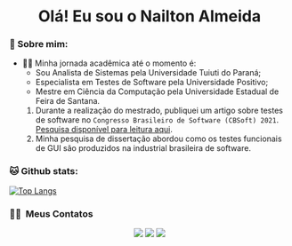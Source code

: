 <div align="center" width="50">
   </div>
<h1 align="center">Olá! Eu sou o Nailton Almeida </h1>

### 🤵 Sobre mim:
- 👨‍🎓 Minha jornada acadêmica até o momento é:
  * Sou Analista de Sistemas pela Universidade Tuiuti do Paraná;
  * Especialista em Testes de Software pela Universidade Positivo;
  * Mestre em Ciência da Computação pela Universidade Estadual de Feira de Santana.
  1. Durante a realização do mestrado, publiquei um artigo sobre testes de software no ```Congresso Brasileiro de Software (CBSoft) 2021```. [Pesquisa disponível para leitura aqui](https://github.com/nailton-almeida/nailton-almeida/blob/0cde2895cbf234be0aec8d381492a138c319b3c5/Experiences%20and%20Practices%20in%20GUI%20Functional%20Testing%20A%20Software%20Practitioners%E2%80%99%20View.pdf).
  2. Minha pesquisa de dissertação abordou como os testes funcionais de GUI são produzidos na industrial brasileira de software.

### 🐱 Github stats:

[![Top Langs](https://github-readme-stats.vercel.app/api/top-langs/?username=nailton-almeida&layout=compact&text_color=daf7dc&bg_color=151515)](https://github.com/nailton-almeida/github-readme-stats)

### 🤝🏻 &nbsp;Meus Contatos

<p align="center">
<a href="https://www.linkedin.com/in/nailton-almeida/"><img src="https://img.shields.io/badge/-Nailton%20Almeida-0077B5?style=flat&logo=Linkedin&logoColor=white"/></a>
<a href="mailto:nailtonalmeidajr@outlook.com.br"><img src="https://img.shields.io/badge/-nailtonalmeidajr@outlook.com.br-D14836?style=flat&logo=Gmail&logoColor=white"/></a>
<a href="https://www.instagram.com/nailton.raw/"><img src="https://img.shields.io/badge/-@nailton.raw_-E4405F?style=flat&logo=Instagram&logoColor=white"/></a>
</p>
